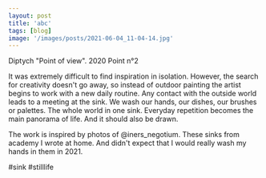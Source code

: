 ```yaml
---
layout: post
title: 'abc'
tags: [blog]
image: '/images/posts/2021-06-04_11-04-14.jpg'
---
```



Diptych "Point of view". 2020
Point n°2

It was extremely difficult to find inspiration in isolation. However, the search for creativity doesn't go away, so instead of outdoor painting the artist begins to work with a new daily routine. Any contact with the outside world leads to a meeting at the sink. We wash our hands, our dishes, our brushes or palettes. The whole world in one sink. Everyday repetition becomes the main panorama of life. And it should also be drawn.

The work is inspired by photos of @iners_negotium. These sinks from academy I wrote at home. And didn't expect that I would really wash my hands in them in 2021.

#sink #stilllife
